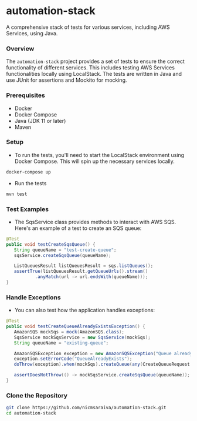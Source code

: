 # automation-stack

A comprehensive stack of tests for various services, including AWS Services, using Java.

### Overview

The `automation-stack` project provides a set of tests to ensure the correct functionality of different services. This includes testing AWS Services functionalities locally using LocalStack. The tests are written in Java and use JUnit for assertions and Mockito for mocking.

### Prerequisites

- Docker
- Docker Compose
- Java (JDK 11 or later)
- Maven

### Setup

- To run the tests, you'll need to start the LocalStack environment using Docker Compose. This will spin up the necessary services locally.


```sh
docker-compose up
```

- Run the tests

```sh
mvn test
```

### Test Examples
- The SqsService class provides methods to interact with AWS SQS. Here's an example of a test to create an SQS queue:

```java
@Test
public void testCreateSqsQueue() {
   String queueName = "test-create-queue";
   sqsService.createSqsQueue(queueName);

   ListQueuesResult listQueuesResult = sqs.listQueues();
   assertTrue(listQueuesResult.getQueueUrls().stream()
           .anyMatch(url -> url.endsWith(queueName)));
}
```

### Handle Exceptions
- You can also test how the application handles exceptions:

```java
@Test
public void testCreateQueueAlreadyExistsException() {
   AmazonSQS mockSqs = mock(AmazonSQS.class);
   SqsService mockSqsService = new SqsService(mockSqs);
   String queueName = "existing-queue";

   AmazonSQSException exception = new AmazonSQSException("Queue already exists");
   exception.setErrorCode("QueueAlreadyExists");
   doThrow(exception).when(mockSqs).createQueue(any(CreateQueueRequest.class));

   assertDoesNotThrow(() -> mockSqsService.createSqsQueue(queueName));
}

```

### Clone the Repository

```sh
git clone https://github.com/nicmsaraiva/automation-stack.git
cd automation-stack
